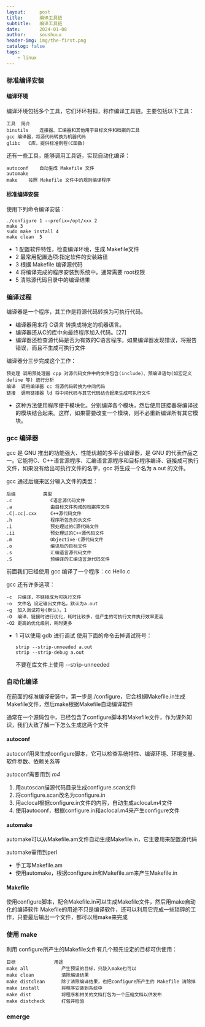 ```yaml
---
layout:     post
title:      编译工具链
subtitle:   编译工具链
date:       2024-01-08
author:     soushuuu
header-img: img/the-first.png
catalog: false
tags:
    - linux
---
```



### 标准编译安装

#### 编译环境

编译环境包括多个工具，它们环环相扣，称作编译工具链。主要包括以下工具：
```
工具	简介
binutils	连接器、汇编器和其他用于目标文件和档案的工具
gcc	编译器，将源代码转换为机器代码
glibc	C库，提供标准例程(C函数)
```

还有一些工具，能够调用工具链，实现自动化编译：

```
autoconf	自动生成 Makefile 文件
automake
make	按照 Makefile 文件中的规则编译程序
```

#### 标准编译安装

使用下列命令编译安装：
```
./configure 1 --prefix=/opt/xxx 2
make 3
sudo make install 4
make clean  5  
```
- 1 配置软件特性，检查编译环境，生成 Makefile文件
- 2 最常用配置选项:指定软件的安装路径
- 3 根据 Makefile 编译源代码
- 4 将编译完成的程序安装到系统中。通常需要 root权限
- 5 清除源代码目录中的编译结果


### 编译过程

编译器是一个程序，其工作是将源代码转换为可执行代码。

- 编译器用来将 C语言 转换成特定的机器语言。
- 编译器还从C的库中向最终程序加入代码。[27]
- 编译器还检查源代码是否为有效的C语言程序。如果编译器发现错误，将报告错误，而且不生成可执行文件

编译器分三步完成这个工作：
```
预处理	调用预处理器 cpp 对源代码文件中的文件包含(include)、预编译语句(如宏定义 define 等) 进行分析
编译	调用编译器 cc 将源代码转换为中间代码
链接	调用链接器 ld 将中间代码与其它代码结合起来生成可执行文件
```

- 这种方法使用程序便于模块化。分别编译各个模块，然后使用链接器将编译过的模块结合起来。这样，如果需要改变一个模块，则不必重新编译所有其它模块。


### gcc 编译器

gcc 是 GNU 推出的功能强大、性能优越的多平台编译器，是 GNU 的代表作品之一。它能将C、C++语言源程序、汇编语言源程序和目标程序编译、链接成可执行文件，如果没有给出可执行文件的名字，gcc 将生成一个名为 a.out 的文件。

gcc 通过后缀来区分输入文件的类型：

```
后缀	        类型
.c	            C语言源代码文件
.a	            由目标文件构成的档案库文件
.C|.cc|.cxx	    C++源代码文件
.h	            程序所包含的头文件
.i	            预处理过的C源代码文件
.ii	            预处理过的C++源代码文件
.m	            Objective-C源代码文件
.o	            编译后的目标文件
.s	            汇编语言源代码文件
.S	            预编译的汇编语言源代码文件
```

前面我们已经使用 gcc 编译了一个程序：cc Hello.c

gcc 还有许多选项：

```
-c	只编译，不链接成为可执行文件
-o  文件名	设定输出文件名。默认为a.out
-g	加入调试符号(默认)。1
-O	编译、链接时进行优化，耗时比较多，但产生的可执行文件执行效率更高
-O2	更高的优化级别，耗时更多
```
- 1 可以使用 gdb 进行调试
    使用下面的命令去掉调试符号：
    ```
    strip --strip-unneeded a.out
    strip --strip-debug a.out
    ```
    不要在库文件上使用 --strip-unneeded


### 自动化编译

在前面的标准编译安装中，第一步是./configure，它会根据Makefile.in生成Makefile文件，然后make根据Makefile自动编译软件

通常在一个源码包中，已经包含了configure脚本和Makefile文件，作为课外知识，我们大致了解一下怎么生成这两个文件


#### autoconf

autoconf用来生成configure脚本，它可以检查系统特性、编译环境、环境变量、软件参数、依赖关系等

autoconf需要用到 _m4_

1. 用autoscan描源代码目录生成configure.scan文件
2. 将configure.scan改名为configure.in
3. 用aclocal根据configure.in文件的内容，自动生成aclocal.m4文件
4. 使用autoconf，根据configure.in和aclocal.m4来产生configure文件

#### automake

automake可以从Makefile.am文件自动生成Makefile.in，它主要用来配置源代码

automake需用到perl

- 手工写Makefile.am
- 使用automake，根据configure.in和Makefile.am来产生Makefile.in


#### Makefile

使用configure脚本，配合Makefile.in可以生成Makefile文件，然后用make自动化的编译软件
Makefile的用途不只是编译软件，还可以利用它完成一些琐碎的工作，只要最后输出一个文件，都可以用make来完成


### 使用 make

利用 configure所产生的Makefile文件有几个预先设定的目标可供使用：

```
目标	            用途
make all	        产生预设的目标，只敲入make也可以
make clean	        清除编译结果
make distclean	    除了清除编译结果，也把configure所产生的 Makefile 清除掉
make install	    将程序安装到系统中
make dist	        将程序和相关的文档打包为一个压缩文档以供发布
make distcheck	    打包并检验
```


### emerge